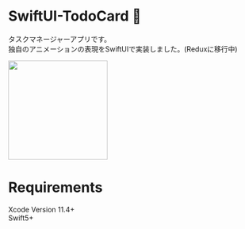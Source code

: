# SwiftUI-TodoCard 📄
タスクマネージャーアプリです。  
独自のアニメーションの表現をSwiftUIで実装しました。(Reduxに移行中)

<img src="https://user-images.githubusercontent.com/5316319/79103563-ca951600-7da7-11ea-83a2-e447ac798fa5.gif" width="200" />


# Requirements
Xcode Version 11.4+  
Swift5+
